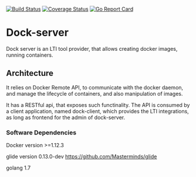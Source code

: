 [![Build Status](https://travis-ci.org/andreas-kokkalis/dock_server.svg?branch=master)](https://travis-ci.org/andreas-kokkalis/dock_server/)
[![Coverage Status](https://coveralls.io/repos/github/andreas-kokkalis/dock_server/badge.svg?branch=master)](https://coveralls.io/github/andreas-kokkalis/dock_server?branch=master)
[![Go Report Card](https://goreportcard.com/badge/github.com/andreas-kokkalis/dock_server)](https://goreportcard.com/report/github.com/andreas-kokkalis/dock_server)
# Dock-server
Dock server is an LTI tool provider, that allows creating docker images, running containers.

## Architecture
It relies on Docker Remote API, to communicate with the docker daemon, and manage the lifecycle of containers, and also manipulation of images.

It has a RESTful api, that exposes such functinality. The API is consumed by a client application, named dock-client, which provides the LTI integrations, as long as frontend for the admin of dock-server.

### Software Dependencies
Docker version >=1.12.3

glide version 0.13.0-dev https://github.com/Masterminds/glide

golang 1.7

